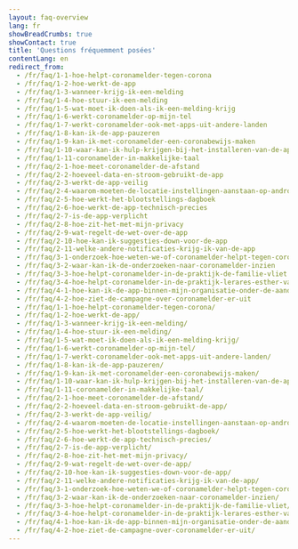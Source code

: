 ```yaml
---
layout: faq-overview
lang: fr
showBreadCrumbs: true
showContact: true
title: 'Questions fréquemment posées'
contentLang: en
redirect_from: 
  - /fr/faq/1-1-hoe-helpt-coronamelder-tegen-corona
  - /fr/faq/1-2-hoe-werkt-de-app
  - /fr/faq/1-3-wanneer-krijg-ik-een-melding
  - /fr/faq/1-4-hoe-stuur-ik-een-melding
  - /fr/faq/1-5-wat-moet-ik-doen-als-ik-een-melding-krijg
  - /fr/faq/1-6-werkt-coronamelder-op-mijn-tel
  - /fr/faq/1-7-werkt-coronamelder-ook-met-apps-uit-andere-landen
  - /fr/faq/1-8-kan-ik-de-app-pauzeren
  - /fr/faq/1-9-kan-ik-met-coronamelder-een-coronabewijs-maken
  - /fr/faq/1-10-waar-kan-ik-hulp-krijgen-bij-het-installeren-van-de-app
  - /fr/faq/1-11-coronamelder-in-makkelijke-taal
  - /fr/faq/2-1-hoe-meet-coronamelder-de-afstand
  - /fr/faq/2-2-hoeveel-data-en-stroom-gebruikt-de-app
  - /fr/faq/2-3-werkt-de-app-veilig
  - /fr/faq/2-4-waarom-moeten-de-locatie-instellingen-aanstaan-op-android
  - /fr/faq/2-5-hoe-werkt-het-blootstellings-dagboek
  - /fr/faq/2-6-hoe-werkt-de-app-technisch-precies
  - /fr/faq/2-7-is-de-app-verplicht
  - /fr/faq/2-8-hoe-zit-het-met-mijn-privacy
  - /fr/faq/2-9-wat-regelt-de-wet-over-de-app
  - /fr/faq/2-10-hoe-kan-ik-suggesties-down-voor-de-app
  - /fr/faq/2-11-welke-andere-notificaties-krijg-ik-van-de-app
  - /fr/faq/3-1-onderzoek-hoe-weten-we-of-coronamelder-helpt-tegen-corona
  - /fr/faq/3-2-waar-kan-ik-de-onderzoeken-naar-coronamelder-inzien
  - /fr/faq/3-3-hoe-helpt-coronamelder-in-de-praktijk-de-familie-vliet
  - /fr/faq/3-4-hoe-helpt-coronamelder-in-de-praktijk-lerares-esther-van-gorkum
  - /fr/faq/4-1-hoe-kan-ik-de-app-binnen-mijn-organisatie-onder-de-aandacht-brengen
  - /fr/faq/4-2-hoe-ziet-de-campagne-over-coronamelder-er-uit
  - /fr/faq/1-1-hoe-helpt-coronamelder-tegen-corona/
  - /fr/faq/1-2-hoe-werkt-de-app/
  - /fr/faq/1-3-wanneer-krijg-ik-een-melding/
  - /fr/faq/1-4-hoe-stuur-ik-een-melding/
  - /fr/faq/1-5-wat-moet-ik-doen-als-ik-een-melding-krijg/
  - /fr/faq/1-6-werkt-coronamelder-op-mijn-tel/
  - /fr/faq/1-7-werkt-coronamelder-ook-met-apps-uit-andere-landen/
  - /fr/faq/1-8-kan-ik-de-app-pauzeren/
  - /fr/faq/1-9-kan-ik-met-coronamelder-een-coronabewijs-maken/
  - /fr/faq/1-10-waar-kan-ik-hulp-krijgen-bij-het-installeren-van-de-app/
  - /fr/faq/1-11-coronamelder-in-makkelijke-taal/
  - /fr/faq/2-1-hoe-meet-coronamelder-de-afstand/
  - /fr/faq/2-2-hoeveel-data-en-stroom-gebruikt-de-app/
  - /fr/faq/2-3-werkt-de-app-veilig/
  - /fr/faq/2-4-waarom-moeten-de-locatie-instellingen-aanstaan-op-android/
  - /fr/faq/2-5-hoe-werkt-het-blootstellings-dagboek/
  - /fr/faq/2-6-hoe-werkt-de-app-technisch-precies/
  - /fr/faq/2-7-is-de-app-verplicht/
  - /fr/faq/2-8-hoe-zit-het-met-mijn-privacy/
  - /fr/faq/2-9-wat-regelt-de-wet-over-de-app/
  - /fr/faq/2-10-hoe-kan-ik-suggesties-down-voor-de-app/
  - /fr/faq/2-11-welke-andere-notificaties-krijg-ik-van-de-app/
  - /fr/faq/3-1-onderzoek-hoe-weten-we-of-coronamelder-helpt-tegen-corona/
  - /fr/faq/3-2-waar-kan-ik-de-onderzoeken-naar-coronamelder-inzien/
  - /fr/faq/3-3-hoe-helpt-coronamelder-in-de-praktijk-de-familie-vliet/
  - /fr/faq/3-4-hoe-helpt-coronamelder-in-de-praktijk-lerares-esther-van-gorkum/
  - /fr/faq/4-1-hoe-kan-ik-de-app-binnen-mijn-organisatie-onder-de-aandacht-brengen/
  - /fr/faq/4-2-hoe-ziet-de-campagne-over-coronamelder-er-uit/
---
```

